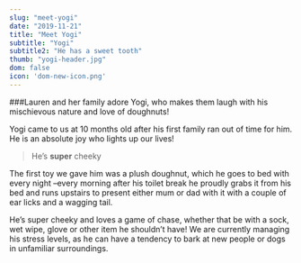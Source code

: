 ```yaml
---
slug: "meet-yogi"
date: "2019-11-21"
title: "Meet Yogi"
subtitle: "Yogi"
subtitle2: "He has a sweet tooth"
thumb: "yogi-header.jpg"
dom: false
icon: 'dom-new-icon.png'
---
```


###Lauren and her family adore Yogi, who makes them laugh with his mischievous nature and love of doughnuts! 

Yogi came to us at 10 months old after his first family ran out of time for him. He is an absolute joy who lights up our lives! 

> He’s **super** cheeky

The first toy we gave him was a plush doughnut, which he goes to bed with every night –every morning after his toilet break he proudly grabs it from his bed and runs upstairs to present either mum or dad with it with a couple of ear licks and a wagging tail. 

He’s super cheeky and loves a game of chase, whether that be with a sock, wet wipe, glove or other item he shouldn’t have! We are currently managing his stress levels, as he can have a tendency to bark at new people or dogs in unfamiliar surroundings. 
